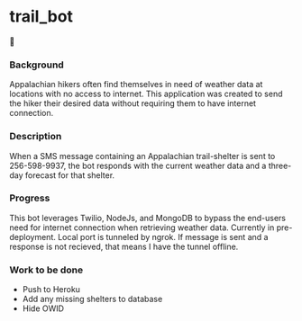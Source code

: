 # trail_bot


:thought_balloon: 
### Background 
Appalachian hikers often find themselves in need of weather data at locations with no access to internet. This application was created to send the hiker their desired data without requiring them to have internet connection. 

### Description
 When a SMS message containing an Appalachian trail-shelter is sent to 256-598-9937, the bot responds with the current weather data and a three-day forecast for that shelter. 



### Progress
This bot leverages Twilio, NodeJs, and MongoDB to bypass the end-users need for internet connection when retrieving weather data. Currently in pre-deployment. Local port is tunneled by ngrok. If message is sent and a response is not recieved, that means I have the tunnel offline.


### Work to be done
* Push to Heroku
* Add any missing shelters to database
* Hide OWID